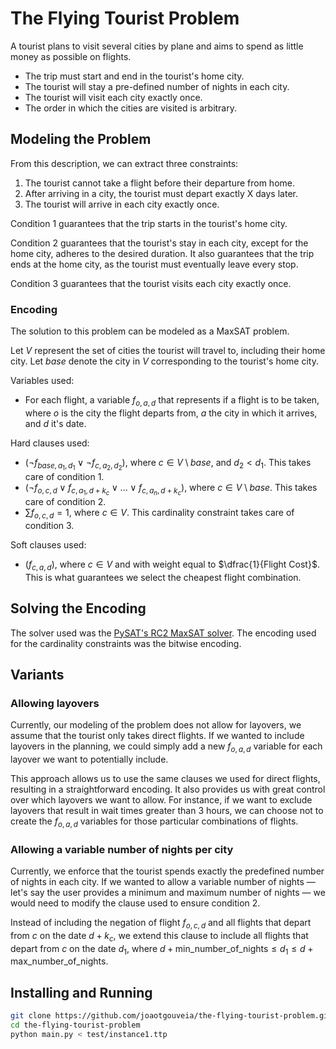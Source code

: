 # The Flying Tourist Problem

A tourist plans to visit several cities by plane and aims to spend as little
money as possible on flights.
- The trip must start and end in the tourist's home city.
- The tourist will stay a pre-defined number of nights in each city.
- The tourist will visit each city exactly once.
- The order in which the cities are visited is arbitrary.

## Modeling the Problem

From this description, we can extract three constraints:
1. The tourist cannot take a flight before their departure from home.
2. After arriving in a city, the tourist must depart exactly X days later.
3. The tourist will arrive in each city exactly once.

Condition 1 guarantees that the trip starts in the tourist's home city.

Condition 2 guarantees that the tourist's stay in each city, except for the home
city, adheres to the desired duration. It also guarantees that the trip ends at
the home city, as the tourist must eventually leave every stop.

Condition 3 guarantees that the tourist visits each city exactly once.

### Encoding

The solution to this problem can be modeled as a MaxSAT problem.

Let $V$ represent the set of cities the tourist will travel to, including their
home city. Let $base$ denote the city in $V$ corresponding to the tourist's home
city.

Variables used:
- For each flight, a variable $f_{o,a,d}$ that represents if a flight is to be
  taken, where $o$ is the city the flight departs from, $a$ the city in which it
  arrives, and $d$ it's date.

Hard clauses used:
- $(\neg f_{base,a_1,d_1} \vee \neg f_{c,a_2,d_2})$, where
  $c \in V \setminus base$, and $d_2 < d_1$. This takes care of condition 1.
- $(\neg f_{o,c,d} \vee f_{c,a_1,d + k_c} \vee ... \vee f_{c,a_n,d + k_c})$,
  where $c \in V \setminus base$. This takes care of condition 2.
- $\sum f_{o,c,d} = 1$, where $c \in V$. This cardinality constraint takes care
  of condition 3.

Soft clauses used:
- $(f_{c,a,d})$, where $c \in V$ and with weight equal to
  $\dfrac{1}{Flight Cost}$. This is what guarantees we select the cheapest
  flight combination.

## Solving the Encoding

The solver used was the
[PySAT's RC2 MaxSAT solver](https://pysathq.github.io/docs/html/api/examples/rc2.html).
The encoding used for the cardinality constraints was the bitwise encoding.

## Variants
### Allowing layovers

Currently, our modeling of the problem does not allow for layovers, we assume
that the tourist only takes direct flights. If we wanted to include layovers in
the planning, we could simply add a new $f_{o,a,d}$ variable for each layover
we want to potentially include.

This approach allows us to use the same clauses we used for direct flights,
resulting in a straightforward encoding. It also provides us with great control
over which layovers we want to allow. For instance, if we want to exclude
layovers that result in wait times greater than 3 hours, we can choose not to
create the $f_{o,a,d}$ variables for those particular combinations of flights.

### Allowing a variable number of nights per city

Currently, we enforce that the tourist spends exactly the predefined number of
nights in each city. If we wanted to allow a variable number of nights — let's say
the user provides a minimum and maximum number of nights — we would need to modify
the clause used to ensure condition 2.

Instead of including the negation of flight $f_{o,c,d}$ and all flights that
depart from $c$ on the date $d + k_c$, we extend this clause to include all
flights that depart from $c$ on the date
$d_1$, where $d + \text{min_number_of_nights} \leq d_1 \leq d + \text{max_number_of_nights}$.

## Installing and Running

```sh
git clone https://github.com/joaotgouveia/the-flying-tourist-problem.git
cd the-flying-tourist-problem
python main.py < test/instance1.ttp
```

